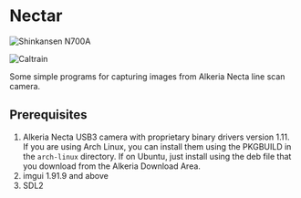 Nectar
====

![Shinkansen N700A](https://upload.wikimedia.org/wikipedia/commons/thumb/5/56/Line_scan_photo_of_Shinkansen_N700A_Series_Set_G13_in_2017%2C_car_01.png/1280px-Line_scan_photo_of_Shinkansen_N700A_Series_Set_G13_in_2017%2C_car_01.png)

![Caltrain](https://i.dllu.net/caltrain317_4c6c80561b5156c3.jpg)

Some simple programs for capturing images from Alkeria Necta line scan camera.

## Prerequisites

1. Alkeria Necta USB3 camera with proprietary binary drivers version 1.11. If you are using Arch Linux, you can install them using the PKGBUILD in the `arch-linux` directory. If on Ubuntu, just install using the deb file that you download from the Alkeria Download Area.
2. imgui 1.91.9 and above
3. SDL2
